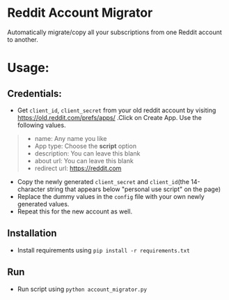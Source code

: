 # Reddit Account Migrator

Automatically migrate/copy all your subscriptions from one Reddit account to another.
 
# Usage:

## Credentials:
- Get `client_id`, `client_secret` from your old reddit account by visiting https://old.reddit.com/prefs/apps/ .Click on Create App. Use the following values.
> - name: Any name you like
> - App type: Choose the **script** option
> - description: You can leave this blank
> - about url: You can leave this blank
> - redirect url: https://reddit.com

- Copy the newly generated `client_secret` and `client_id`(the 14-character string that appears below "personal use script" on the page) 
- Replace the dummy values in the `config` file with your own newly generated values.
- Repeat this for the new account as well.

## Installation
 - Install requirements using `pip install -r requirements.txt`
 
## Run
 - Run script using `python account_migrator.py`
 
